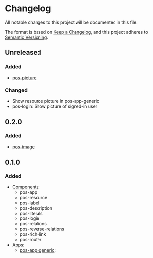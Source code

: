 # Changelog

All notable changes to this project will be documented in this file.

The format is based on [Keep a Changelog](https://keepachangelog.com/en/1.0.0/), and this project adheres to [Semantic Versioning](https://semver.org/spec/v2.0.0.html).

## Unreleased

### Added

- [pos-picture](../docs/elements/components/pos-picture)

### Changed

- Show resource picture in pos-app-generic
- pos-login: Show picture of signed-in user

## 0.2.0

### Added

- [pos-image](../docs/elements/components/pos-image)

## 0.1.0

### Added

- [Components](../docs/elements/components/):
  - pos-app
  - pos-resource
  - pos-label
  - pos-description
  - pos-literals
  - pos-login
  - pos-relations
  - pos-reverse-relations
  - pos-rich-link
  - pos-router
- Apps:
  - [pos-app-generic](../docs/elements/apps/pos-app-generic):